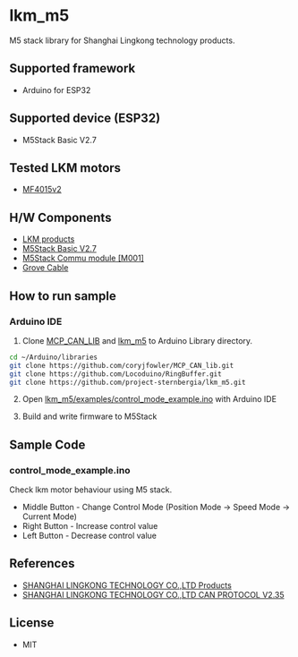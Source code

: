 # lkm_m5

M5 stack library for Shanghai Lingkong technology products.

## Supported framework

* Arduino for ESP32

## Supported device (ESP32)

* M5Stack Basic V2.7

## Tested LKM motors

* [MF4015v2](http://en.lkmotor.cn/ProDetail.aspx?ProId=256)

## H/W Components

* [LKM products](https://www.mi.com/cyber-gear)
* [M5Stack Basic V2.7](https://shop.m5stack.com/collections/m5-controllers/products/esp32-basic-core-lot-development-kit-v2-7)
* [M5Stack Commu module \[M001\]](https://shop.m5stack.com/products/commu-module)
* [Grove Cable](https://www.seeedstudio.com/Grove-Universal-4-Pin-Buckled-20cm-Cable-5-PCs-pack.html)

## How to run sample

### Arduino IDE

1. Clone [MCP_CAN_LIB](https://github.com/coryjfowler/MCP_CAN_lib) and [lkm_m5](https://github.com/project-sternbergia/lkm_m5) to Arduino Library directory.

```bash
cd ~/Arduino/libraries
git clone https://github.com/coryjfowler/MCP_CAN_lib.git
git clone https://github.com/Locoduino/RingBuffer.git
git clone https://github.com/project-sternbergia/lkm_m5.git
```

2. Open [lkm_m5/examples/control_mode_example.ino](https://github.com/project-sternbergia/lkm_m5/blob/main/examples/control_mode_example.ino) with Arduino IDE


3. Build and write firmware to M5Stack

## Sample Code

### control_mode_example.ino

Check lkm motor behaviour using M5 stack.

* Middle Button - Change Control Mode (Position Mode -> Speed Mode -> Current Mode)
* Right Button  - Increase control value
* Left Button  - Decrease control value

## References

* [SHANGHAI LINGKONG TECHNOLOGY CO.,LTD Products](http://en.lkmotor.cn/Product.aspx)
* [SHANGHAI LINGKONG TECHNOLOGY CO.,LTD CAN PROTOCOL V2.35](http://en.lkmotor.cn/upload/20230706100134f.pdf)

## License

* MIT
